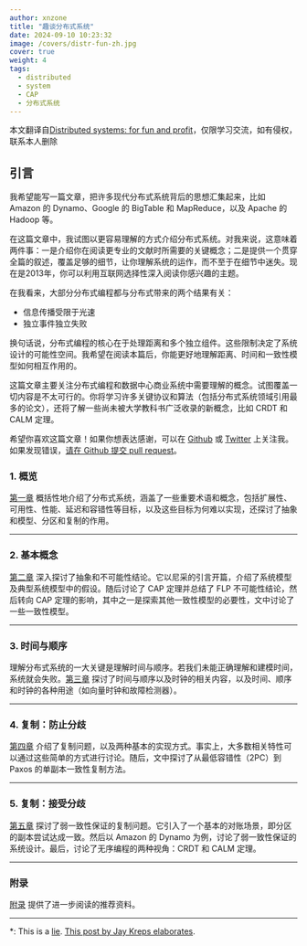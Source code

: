 ```yaml
---
author: xnzone
title: "趣谈分布式系统"
date: 2024-09-10 10:23:32
image: /covers/distr-fun-zh.jpg
cover: true
weight: 4
tags:
  - distributed
  - system
  - CAP
  - 分布式系统
---
```


本文翻译自[Distributed systems: for fun and profit](http://book.mixu.net/distsys/)，仅限学习交流，如有侵权，联系本人删除

## 引言

我希望能写一篇文章，把许多现代分布式系统背后的思想汇集起来，比如 Amazon 的 Dynamo、Google 的 BigTable 和 MapReduce，以及 Apache 的 Hadoop 等。

在这篇文章中，我试图以更容易理解的方式介绍分布式系统。对我来说，这意味着两件事：一是介绍你在阅读更专业的文献时所需要的关键概念；二是提供一个贯穿全篇的叙述，覆盖足够的细节，让你理解系统的运作，而不至于在细节中迷失。现在是2013年，你可以利用互联网选择性深入阅读你感兴趣的主题。

在我看来，大部分分布式编程都与分布式带来的两个结果有关：
- 信息传播受限于光速
- 独立事件独立失败

换句话说，分布式编程的核心在于处理距离和多个独立组件。这些限制决定了系统设计的可能性空间。我希望在阅读本篇后，你能更好地理解距离、时间和一致性模型如何相互作用的。

这篇文章主要关注分布式编程和数据中心商业系统中需要理解的概念。试图覆盖一切内容是不太可行的。你将学习许多关键协议和算法（包括分布式系统领域引用最多的论文），还将了解一些尚未被大学教科书广泛收录的新概念，比如 CRDT 和 CALM 定理。

希望你喜欢这篇文章！如果你想表达感谢，可以在 [Github](https://github.com/mixu/) 或 [Twitter](https://twitter.com/mikitotakada) 上关注我。如果发现错误，[请在 Github 提交 pull request](https://github.com/mixu/distsysbook/issues)。


### 1. 概览

[第一章](../../04-distributed-systems-for-fun-and-profit-zh/01-distributed-systems-at-a-high-level-zh) 概括性地介绍了分布式系统，涵盖了一些重要术语和概念，包括扩展性、可用性、性能、延迟和容错性等目标，以及这些目标为何难以实现，还探讨了抽象和模型、分区和复制的作用。

---

### 2. 基本概念

[第二章](../../04-distributed-systems-for-fun-and-profit-zh/02-up-and-down-the-level-of-abstraction-zh) 深入探讨了抽象和不可能性结论。它以尼采的引言开篇，介绍了系统模型及典型系统模型中的假设。随后讨论了 CAP 定理并总结了 FLP 不可能性结论，然后转向 CAP 定理的影响，其中之一是探索其他一致性模型的必要性，文中讨论了一些一致性模型。

---

### 3. 时间与顺序

理解分布式系统的一大关键是理解时间与顺序。若我们未能正确理解和建模时间，系统就会失败。[第三章](../../04-distributed-systems-for-fun-and-profit-zh/03-time-and-order-zh) 探讨了时间与顺序以及时钟的相关内容，以及时间、顺序和时钟的各种用途（如向量时钟和故障检测器）。

---

### 4. 复制：防止分歧

[第四章](../../04-distributed-systems-for-fun-and-profit-zh/04-replication-zh) 介绍了复制问题，以及两种基本的实现方式。事实上，大多数相关特性可以通过这些简单的方式进行讨论。随后，文中探讨了从最低容错性（2PC）到 Paxos 的单副本一致性复制方法。

---

### 5. 复制：接受分歧

[第五章](../../04-distributed-systems-for-fun-and-profit-zh/05-replication-weak-consistency-model-protocols-zh) 探讨了弱一致性保证的复制问题。它引入了一个基本的对账场景，即分区的副本尝试达成一致。然后以 Amazon 的 Dynamo 为例，讨论了弱一致性保证的系统设计。最后，讨论了无序编程的两种视角：CRDT 和 CALM 定理。

---

### 附录

[附录](../../04-distributed-systems-for-fun-and-profit-zh/06-further-reading-and-appendix-zh) 提供了进一步阅读的推荐资料。

---

*: This is a [lie](https://en.wikipedia.org/wiki/Statistical_independence). [This post by Jay Kreps elaborates](http://blog.empathybox.com/post/19574936361/getting-real-about-distributed-system-reliability).